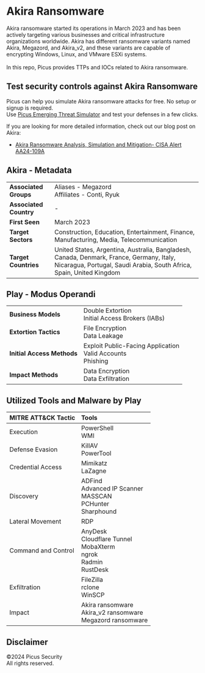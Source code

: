 # Akira Ransomware
Akira ransomware started its operations in March 2023 and has been actively targeting various businesses and critical infrastructure organizations worldwide. Akira has different ransomware variants named Akira, Megazord, and Akira_v2, and these variants are capable of encrypting Windows, Linux, and VMware ESXi systems.<br><br>
In this repo, Picus provides TTPs and IOCs related to Akira ransomware.

Test security controls against Akira Ransomware 
--------------------------------------
Picus can help you simulate Akira ransomware attacks for free. No setup or signup is required.<br>
Use [Picus Emerging Threat Simulator](https://www.picussecurity.com/emerging-threat-simulator?utm_source=github&utm_medium=organic+social&utm_campaign=PLS+Offensive+-+ET+Simulator) and test your defenses in a few clicks.<br> 

If you are looking for more detailed information, check out our blog post on Akira:<br>
* [Akira Ransomware Analysis, Simulation and Mitigation- CISA Alert AA24-109A](https://www.picussecurity.com/resource/blog/akira-ransomware-analysis-simulation-and-mitigation-cisa-alert-aa24-109a)<br>

Akira - Metadata
----------------------
| | |
|:---|:---|
| **Associated Groups** | Aliases - Megazord<br>Affiliates - Conti, Ryuk |
| **Associated Country** | - |
| **First Seen** | March 2023 |
| **Target Sectors** | Construction, Education, Entertainment, Finance, Manufacturing, Media, Telecommunication |
| **Target Countries** | United States, Argentina, Australia, Bangladesh, Canada, Denmark, France, Germany, Italy, Nicaragua, Portugal, Saudi Arabia, South Africa, Spain, United Kingdom |

Play - Modus Operandi
----------------------
| | |
|:---|:---|
| **Business Models** | Double Extortion<br>Initial Access Brokers (IABs) |
| **Extortion Tactics** | File Encryption<br>Data Leakage |
| **Initial Access Methods** | Exploit Public-Facing Application<br>Valid Accounts<br>Phishing |
| **Impact Methods** | Data Encryption<br>Data Exfiltration |


Utilized Tools and Malware by Play
----------------------
| MITRE ATT&CK Tactic | Tools |
|:---|:---|
| Execution | PowerShell<br>WMI |
| Defense Evasion | KillAV<br>PowerTool |
| Credential Access | Mimikatz<br>LaZagne |
| Discovery | ADFind<br>Advanced IP Scanner<br>MASSCAN<br>PCHunter<br>Sharphound |
| Lateral Movement | RDP |
| Command and Control | AnyDesk<br>Cloudflare Tunnel<br>MobaXterm<br>ngrok<br>Radmin<br>RustDesk |
| Exfiltration | FileZilla<br>rclone<br>WinSCP |
| Impact | Akira ransomware<br>Akira_v2 ransomware<br>Megazord ransomware |

Disclaimer
----------
©2024 Picus Security <br>
All rights reserved. 